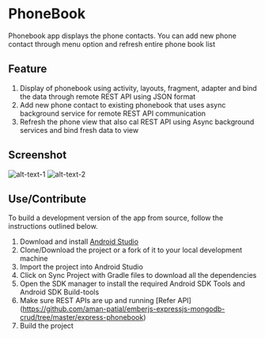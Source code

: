 PhoneBook
========

Phonebook app displays the phone contacts. You can add new phone contact through menu option and refresh entire phone book list

## Feature

1. Display of phonebook using activity, layouts, fragment, adapter and bind the data through remote REST API using JSON format
2. Add new phone contact to existing phonebook that uses async background service for remote REST API communication
3. Refresh the phone view that also cal REST API using Async background services and bind fresh data to view    

## Screenshot

<!--![alt tag](https://raw.githubusercontent.com/aman-patial/android-phonebook/master/app/src/main/snapshot/phonebook-display.png)-->
![alt-text-1](https://raw.githubusercontent.com/aman-patial/android-phonebook/master/app/src/main/snapshot/phonebook-refresh-add.png "Display") 
 ![alt-text-2](https://raw.githubusercontent.com/aman-patial/android-phonebook/master/app/src/main/snapshot/phonebook-add.png "Add")


## Use/Contribute 

To build a development version of the app from source, follow the instructions outlined below. 

1. Download and install [Android Studio](http://developer.android.com/sdk/index.html)
2. Clone/Download the project or a fork of it to your local development machine
3. Import the project into Android Studio
4. Click on Sync Project with Gradle files to download all the dependencies
5. Open the SDK manager to install the required Android SDK Tools and Android SDK Build-tools
6. Make sure REST APIs are up and running [Refer API] (https://github.com/aman-patial/emberjs-expressjs-mongodb-crud/tree/master/express-phonebook)
6. Build the project
